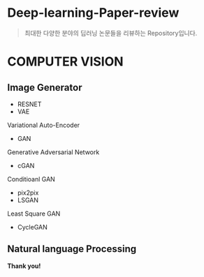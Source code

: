 # Deep-learning-Paper-review

> 최대한 다양한 분야의 딥러닝 논문들을 리뷰하는 Repository입니다. 

# COMPUTER VISION
## Image Generator
- RESNET
- VAE

Variational Auto-Encoder
- GAN

Generative Adversarial Network
- cGAN

Conditioanl GAN
- pix2pix
- LSGAN

Least Square GAN
- CycleGAN

## Natural language Processing


**Thank you!**
